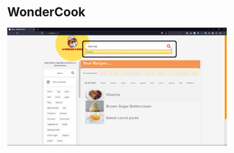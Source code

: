 # WonderCook
![alt text](https://github.com/HARSHSINGH0/WonderCook/blob/master/wondercook%20(1).png)
